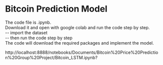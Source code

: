 # Bitcoin Prediction Model

The code file is .ipynb.
<br>Download it and open with google colab and run the code step by step.
	<br>-- import the dataset 
	<br>-- then run the code step by step
 <br>The code will download the required packages and implement the model.
 
http://localhost:8888/notebooks/Documents/Bitcoin%20Price%20Prediction%20Group%20Project/Bitcoin_LSTM.ipynb?
